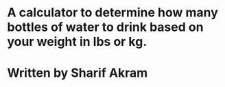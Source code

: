 # A calculator to determine how many bottles of water to drink based on your weight in lbs or kg.
# Written by Sharif Akram
